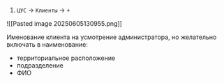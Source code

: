 
1. `ЦУС` -> `Клиенты` -> `+` 

![[Pasted image 20250605130955.png]]

Именование клиента на усмотрение администратора, но желательно включать в наименование:
- территориальное расположение
- подразделение
- ФИО

